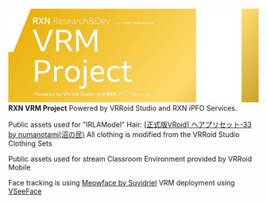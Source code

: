 ![](https://raw.githubusercontent.com/HadesXR-Git/RXNVRMProject/refs/heads/main/rxnmisc.jpg) <br>
**RXN VRM Project**
Powered by VRRoid Studio and RXN iPFO Services.

Public assets used for "IRLAModel"
Hair: [[正式版VRoid] ヘアプリセット-33 by numanotami(沼の民)](https://booth.pm/en/items/5284888 "[正式版VRoid] ヘアプリセット-33 by numanotami(沼の民)")
All clothing is modified from the VRRoid Studio Clothing Sets

Public assets used for stream
Classroom Environment provided by VRRoid Mobile

Face tracking is using [Meowface by Suvidriel](https://suvidriel.itch.io/meowface "Meowface by Suvidriel")
VRM deployment using [VSeeFace](https://www.vseeface.icu/ "VSeeFace")

